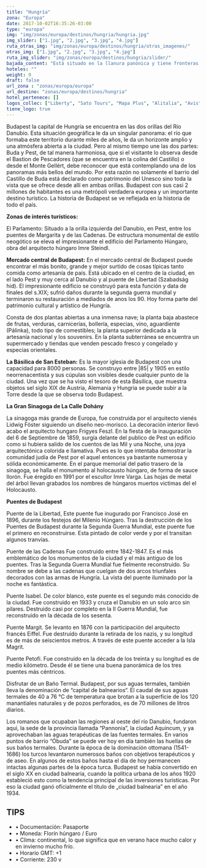 ```yaml
---
title: "Hungría"
zona: "Europa"
date: 2017-10-02T16:35:26-03:00
type: "europa"
img: "img/zonas/europa/destinos/hungria/hungria.jpg"
img_slider: ["1.jpg", "2.jpg", "3.jpg", "4.jpg"]
ruta_otras_img: "img/zonas/europa/destinos/hungria/otras_imagenes/"
otras_img: ["1.jpg", "2.jpg", "3.jpg", "4.jpg"]
ruta_img_slider: "img/zonas/europa/destinos/hungria/slider/"
bajada_content: "Está situado en la llanura panónica y tiene fronteras con Eslovaquia por el norte, con Ucrania y Rumanía por el este, con Serbia y Croacia por el sur, con Eslovenia por el suroeste y con Austria por el oeste. Su capital y mayor ciudad es Budapest. Hungría es un estado miembro de la Unión Europea, de la OTAN, de la OCDE, del Grupo de Visegrád y del Acuerdo de Schengen."
hoteles: ""
weight: 9
draft: false
url_zona : "zonas/europa/europa"
url_destino: "zonas/europa/destinos/hungria"
hotel_pertenece: []
logos_collec: ["Liberty", "Sato Tours", "Mapa Plus", "Alitalia", "Avis", "Assist Card"]
tiene_logo: true
---
```


Budapest la capital de Hungría se encuentra en las dos orillas del Río Danubio. Esta situación geográfica le da un singular panorama: el río que formaba este territorio durante miles de años, le da un horizonte amplio y una atmósfera abierta a la ciudad. Pero al mismo tiempo une las dos partes: Buda y Pest, de tal manera harmoniosa, que si el visitante lo observa desde el Bastion de Pescadores (que se encuentra en la colina del Castillo) o desde el Monte Gellért, debe reconocer que está contemplando una de los panoramas más bellos del mundo. Por esta razón no solamente el barrio del Castillo de Buda está declarado como patrimonio del Unesco sino toda la vista que se ofrece desde allí en ambas orillas. Budapest con sus casi 2 millones de habitantes es una metrópoli verdadera europea y un importante destino turístico. La historia de Budapest se ve reflejada en la historia de todo el país.

**Zonas de interés turísticos:**

El Parlamento: Situado a la orilla izquierda del Danubio, en Pest, entre los puentes de Margarita y de las Cadenas. De estructura monumental de estilo neogótico se eleva el impresionante el edificio del Parlamento Húngaro, obra del arquitecto húngaro Imre Steindl.

**Mercado central de Budapest:** En el mercado central de Budapest puede encontrar el más bonito, grande y mejor surtido de cosas típicas tanto comida como artesanía de país. Está ubicado en el centro de la ciudad, en el lado Pest y muy cerca al Danubio y al puente de Libertad (Szabadság hid). El impresionante edificio se construyó para esta función y data de finales del s.XIX; sufrió daños durante la segunda guerra mundial y terminaron su restauración a mediados de anos los 90. Hoy forma parte del patrimonio cultural y artístico de Hungría.

Consta de dos plantas abiertas a una inmensa nave; la planta baja abastece de frutas, verduras, carnicerías, bollería, especias, vino, aguardiente (Pálinka), todo tipo de comestibles; la planta superior dedicada a la artesanía nacional y los souvenirs. En la planta subterránea se encuentra un supermercado y tiendas que venden pescado fresco y congelado y especias orientales.

**La Básilica de San Esteban:** Es la mayor iglesia de Budapest con una capacidad para 8000 personas.  Se construyo entre |85| y 1905 en estilo neorrenacentista y sus cúpulas son visibles desde cualquier punto de la ciudad. Una vez que se ha visto el tesoro de esta Básilica, que muestra objetos sel siglo XIX  de Austria, Alemania y Hungria se puede subir a la  Torre desde la que se observa todo Budapest.

**La Gran Sinagoga de La Calle Dohány**

La sinagoga más grande de Europa, fue construida por el arquitecto vienés Lidwig Föster siguiendo un diseño neo-morisco. La decoración interior llevó acabo el arquitecto hungaro Frigyes Feszl. En la fiesta de la inauguración del 6 de Septiembre de 1859, surgía delante del publico de Pest un edificio como si hubiera salido de los cuentos de las Mil y una Noche, una joya arquitectónica colorida e llamativa. Pues es lo que intentaba demostrar la comunidad judía de Pest por el aquel entonces ya bastante numerosa y sólida económicamente. En el parque memorial del patio trasero de la sinagoga, se halla el monumento al holocausto húngaro, de forma de sauce llorón. Fue éregido en 1991 por el escultor Imre Varga. Las hojas de metal del árbol llevan grabados los nombres de húngaros muertos victimas del el Holocausto.

**Puentes de Budapest**

Puente de la Libertad, Este puente  fue inugurado por Francisco José en 1896, durante los festejos del Milenio Húngaro.  Tras la destrucción de los Puentes de Budapest durante la Segunda Guerra Mundial, este puente  fue el primero en reconstruirse. Esta pintado de color verde y por el transitan algunos tranvías.

Puente de las Cadenas Fue construido entre 1842-1847. Es el más emblemático de los monumentos de la  ciudad y el más antiguo de los puentes. Tras la Segunda Guerra Mundial fue fielmente reconstruido.  Su nombre se debe  a las cadenas que cuelgan de dos arcos triunfales decorados con las armas de Hungría. La vista del puente iluminado por la noche es fantástica.

Puente Isabel. De color blanco, este puente es el segundo más conocido de la ciudad. Fue construido en 1933 y cruza el Danubio en un solo arco sin pilares. Destruido casi por completo en la II Guerra Mundial, fue reconstruido en la década de los sesenta.

Puente Margit. Se levanto en 1876 con la participación del arquitecto francés Eiffel. Fue destruido durante la retirada de los  nazis, y su longitud es de más de seiscientos metros. A través de este puente acceder a la Isla Magrit.

Puente Petofi. Fue construido en la década de los treinta y su  longitud es de medio kilómetro.  Desde él se tiene una buena panorámica de los tres puentes más céntricos.

Disfrutar de un Baño  Termal. Budapest, por sus aguas termales, también lleva la denominación de “capital de balnearios“.  El caudal de sus aguas termales de 40 a 76 °C de temperatura que brotan a la superficie de los 120 manantiales naturales y de pozos perforados, es de 70 millones de litros diarios.

Los romanos que ocupaban las regiones al oeste del río Danubio, fundaron aquí,  la sede de la provincia llamada “Pannonia”, la ciudad Aquincum, y ya aprovechaban las aguas terapéuticas de las fuentes termales. En varios puntos de barrio “Óbuda”  se puede ver hoy en día también las huellas de sus baños termales. Durante la época de la dominación ottomana (1541-1686)  los turcos levantaron numerosos baños con objetivos terapéuticos y de aseo. En algunos de estos baños hasta el día de hoy permanecen intactas algunas partes de la época turca. Budapest se había convertido en el siglo XX en ciudad balnearia, cuando la política urbana de los años 1920 estableció esto como la tendencia principal de las inversiones turísticas. Por eso la ciudad ganó oficialmente el titulo de „ciudad balnearia” en el año 1934.

## TIPS

- • Documentación: Pasaporte
- • Moneda: Florín húngaro / Euro
- • Clima: continental, lo que significa que en verano hace mucho calor y en invierno mucho frío.
- • Horario GMT: +1
- • Corriente: 230 v
